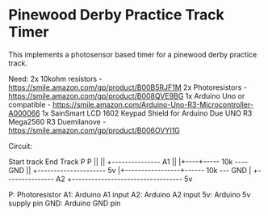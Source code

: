 

# Pinewood Derby Practice Track Timer

This implements a photosensor based timer for a pinewood derby practice track.

Need:
2x 10kohm resistors - https://smile.amazon.com/gp/product/B00B5RJF1M
2x Photoresistors - https://smile.amazon.com/gp/product/B008QVE9BG
1x Arduino Uno or compatible - https://smile.amazon.com/Arduino-Uno-R3-Microcontroller-A000066
1x SainSmart LCD 1602 Keypad Shield for Arduino Due UNO R3 Mega2560 R3 Duemilanove - https://smile.amazon.com/gp/product/B006OVYI1G

Circuit:

Start track   End Track
 P            P
 ||           ||    +--------------- A1
 ||           |+----+----- 10k ---- GND
 ||           +--------------------- 5v
 |+-----------------+------ 10k --- GND
 |                  +--------------- A2
 +---------------------------------- 5v

P:   Photoresistor
A1:  Arduino A1 input
A2:  Arduino A2 input
5v:  Arduino 5v supply pin
GND: Arduino GND pin 



